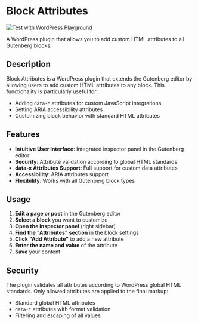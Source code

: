 # Block Attributes

[![Test with WordPress Playground](https://img.shields.io/badge/Test%20with-WordPress%20Playground-0073aa?style=for-the-badge&logo=wordpress&logoColor=white)](https://playground.wordpress.net/?blueprint-url=https://raw.githubusercontent.com/maxpertici/block-attributes/refs/heads/main/blueprint.json)

A WordPress plugin that allows you to add custom HTML attributes to all Gutenberg blocks.

## Description

Block Attributes is a WordPress plugin that extends the Gutenberg editor by allowing users to add custom HTML attributes to any block. This functionality is particularly useful for:

- Adding `data-*` attributes for custom JavaScript integrations
- Setting ARIA accessibility attributes
- Customizing block behavior with standard HTML attributes

## Features

- **Intuitive User Interface**: Integrated inspector panel in the Gutenberg editor
- **Security**: Attribute validation according to global HTML standards
- **data-x Attributes Support**: Full support for custom data attributes
- **Accessibility**: ARIA attributes support
- **Flexibility**: Works with all Gutenberg block types

## Usage

1. **Edit a page or post** in the Gutenberg editor
2. **Select a block** you want to customize
3. **Open the inspector panel** (right sidebar)
4. **Find the "Attributes" section** in the block settings
5. **Click "Add Attribute"** to add a new attribute
6. **Enter the name and value** of the attribute
7. **Save** your content

## Security

The plugin validates all attributes according to WordPress global HTML standards. Only allowed attributes are applied to the final markup:

- Standard global HTML attributes
- `data-*` attributes with format validation
- Filtering and escaping of all values


